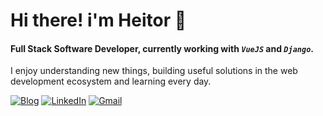# Hi there! i'm Heitor 👋

#### Full Stack Software Developer, currently working with _```VueJS```_ and _```Django```_.

I enjoy understanding new things, building useful solutions in the web development ecosystem and learning every day.

[![Blog](https://img.shields.io/badge/hfidelis.github.io-ffffff?style=plastic&logo=github&logoColor=black)](https://hfidelis.github.io)
[![LinkedIn](https://custom-icon-badges.demolab.com/badge/LinkedIn-0A66C2?style=plastic&logo=linkedin-white&logoColor=fff)](https://www.linkedin.com/in/hfidelis)
[![Gmail](https://img.shields.io/badge/Gmail-D14836?style=plastic&logo=gmail&logoColor=white)](mailto:heitorc88@gmail.com)

<!--
## Tech 🔧

<div>
  <img align="center" src="https://img.shields.io/badge/Vue.js-0d0d0d?style=plastic&logo=vuedotjs&logoColor=33A06F" />
  <img align="center" src="https://img.shields.io/badge/Nuxt-0d0d0d?style=plastic&logo=nuxt&logoColor=00DC82" />
  <img align="center" src="https://img.shields.io/badge/Django-0d0d0d?style=plastic&logo=django&logoColor=092E20" />
  <img align="center" src="https://img.shields.io/badge/Flask-0d0d0d?style=plastic&logo=flask&logoColor=white" />
</div>
<div>
  <img align="center" src="https://img.shields.io/badge/JavaScript-0d0d0d?style=plastic&logo=javascript&logoColor=F7DF1E" />
  <img align="center" src="https://img.shields.io/badge/TypeScript-0d0d0d?style=plastic&logo=typescript&logoColor=3178C6" />
  <img align="center" src="https://img.shields.io/badge/Node.js-0d0d0d?style=plastic&logo=nodedotjs&logoColor=339933" />
  <img align="center" src="https://img.shields.io/badge/Python-0d0d0d?style=plastic&logo=python&logoColor=3776AB" />
</div>
<div>
  <img align="center" src="https://img.shields.io/badge/TailwindCSS-0d0d0d?style=plastic&logo=tailwindcss&logoColor=06B6D4" />
  <img align="center" src="https://img.shields.io/badge/Bootstrap-0d0d0d?style=plastic&logo=bootstrap&logoColor=7952B3" />
  <img align="center" src="https://img.shields.io/badge/Sass-0d0d0d?style=plastic&logo=sass&logoColor=CC6699" />
  <img align="center" src="https://img.shields.io/badge/MUI-0d0d0d?style=plastic&logo=mui&logoColor=0081CB" />
</div>
<div>
  <img align="center" src="https://img.shields.io/badge/PostgreSQL-0d0d0d?style=plastic&logo=postgresql&logoColor=4169E1" />
  <img align="center" src="https://img.shields.io/badge/MongoDB-0d0d0d?style=plastic&logo=mongodb&logoColor=47A248" />
  <img align="center" src="https://img.shields.io/badge/MySQL-0d0d0d?style=plastic&logo=mysql&logoColor=4479A1" />
  <img align="center" src="https://img.shields.io/badge/Redis-0d0d0d?style=plastic&logo=redis&logoColor=DC382D" />  
</div>
<div>
  <img align="center" src="https://img.shields.io/badge/Linux-0d0d0d?style=plastic&logo=linux&logoColor=FCC624" />
  <img align="center" src="https://img.shields.io/badge/AWS-0d0d0d?style=plastic&logo=amazonwebservices&logoColor=FF9900" />
  <img align="center" src="https://img.shields.io/badge/Docker-0d0d0d?style=plastic&logo=docker&logoColor=2496ED" />
  <img align="center" src="https://img.shields.io/badge/Terraform-0d0d0d?style=plastic&logo=terraform&logoColor=7B42BC" />
  <img align="center" src="https://img.shields.io/badge/OpenTofu-0d0d0d?style=plastic&logo=opentofu&logoColor=F7DF1E" />
  <img align="center" src="https://img.shields.io/badge/Prometheus-0d0d0d?style=plastic&logo=prometheus&logoColor=E6522C" />
  <img align="center" src="https://img.shields.io/badge/Grafana-0d0d0d?style=plastic&logo=grafana&logoColor=F46800" />
</div>
-->
